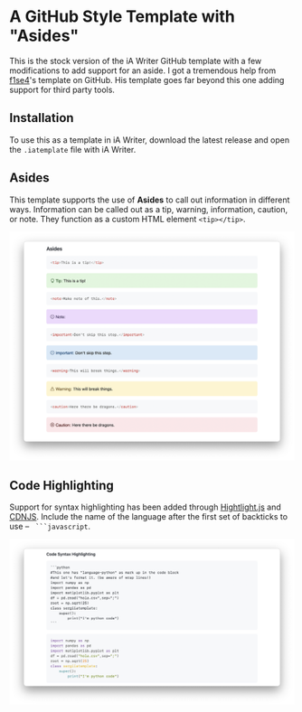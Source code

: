 # A GitHub Style Template with "Asides"

This is the stock version of the iA Writer GitHub template with a few modifications to add support for an aside. I got a tremendous help from [f1se4](https://github.com/f1se4)'s template on GitHub. His template goes far beyond this one adding support for third party tools.

## Installation

To use this as a template in iA Writer, download the latest release and open the `.iatemplate` file with iA Writer.

## Asides

This template supports the use of **Asides** to call out information in different ways. Information can be called out as a tip, warning, information, caution, or note. They function as a custom HTML element `<tip></tip>`.

![Aside Example](./Resources/assets/Screenshot%202023-04-26%20at%208.05.19%20AM.png)

## Code Highlighting

Support for syntax highlighting has been added through [Hightlight.js](https://hightlightjs.org) and [CDNJS](https://cdnjs.com/libraries/highlight.js). Include the name of the language after the first set of backticks to use – ` ```javascript`.

![syntac highlighting](./Resources/assets/Screenshot%202023-04-26%20at%208.46.11%20AM.png)
